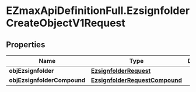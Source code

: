 # EZmaxApiDefinitionFull.EzsignfolderCreateObjectV1Request

## Properties

Name | Type | Description | Notes
------------ | ------------- | ------------- | -------------
**objEzsignfolder** | [**EzsignfolderRequest**](EzsignfolderRequest.md) |  | [optional] 
**objEzsignfolderCompound** | [**EzsignfolderRequestCompound**](EzsignfolderRequestCompound.md) |  | [optional] 


